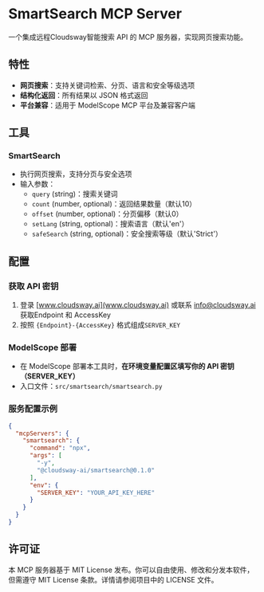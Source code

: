# SmartSearch MCP Server

一个集成远程Cloudsway智能搜索 API 的 MCP 服务器，实现网页搜索功能。

## 特性

- **网页搜索**：支持关键词检索、分页、语言和安全等级选项
- **结构化返回**：所有结果以 JSON 格式返回
- **平台兼容**：适用于 ModelScope MCP 平台及兼容客户端

## 工具

### SmartSearch

- 执行网页搜索，支持分页与安全选项
- 输入参数：
  - `query` (string)：搜索关键词
  - `count` (number, optional)：返回结果数量（默认10）
  - `offset` (number, optional)：分页偏移（默认0）
  - `setLang` (string, optional)：搜索语言（默认'en'）
  - `safeSearch` (string, optional)：安全搜索等级（默认'Strict'）

## 配置

### 获取 API 密钥
1. 登录 [www.cloudsway.ai](www.cloudsway.ai) 或联系 info@cloudsway.ai 获取Endpoint 和 AccessKey
2. 按照 `{Endpoint}-{AccessKey}` 格式组成`SERVER_KEY`

### ModelScope 部署

- 在 ModelScope 部署本工具时，**在环境变量配置区填写你的 API 密钥（SERVER_KEY）**
- 入口文件：`src/smartsearch/smartsearch.py`

### 服务配置示例

```json
{
  "mcpServers": {
    "smartsearch": {
      "command": "npx",
      "args": [
        "-y",
        "@cloudsway-ai/smartsearch@0.1.0"
      ],
      "env": {
        "SERVER_KEY": "YOUR_API_KEY_HERE"
      }
    }
  }
}
```

## 许可证

本 MCP 服务器基于 MIT License 发布。你可以自由使用、修改和分发本软件，但需遵守 MIT License 条款。详情请参阅项目中的 LICENSE 文件。